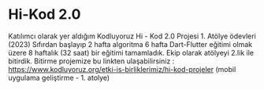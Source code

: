 # Hi-Kod 2.0
Katılımcı olarak yer aldığım Kodluyoruz Hi - Kod 2.0 Projesi 1. Atölye ödevleri (2023)
Sıfırdan başlayıp 2 hafta algoritma 6 hafta Dart-Flutter eğitimi olmak üzere 8 haftalık (32 saat) bir eğitimi tamamladık. 
Ekip olarak atölyeyi 2.lik ile bitirdik. 
Bitirme projemize bu linkten ulaşabilirsiniz : 
https://www.kodluyoruz.org/etki-is-birliklerimiz/hi-kod-projeler  (mobil uygulama geliştirme - 1. atolye) 
